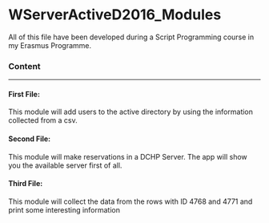 # WServerActiveD2016_Modules

All of this file have been developed during a Script Programming course in my Erasmus Programme. 
<h3>Content</h3>
<hr>
<h4>First File:</h4> This module will add users to the active directory by using the information collected from a csv.
<h4>Second File:</h4> This module will make reservations in a DCHP Server. The app will show you the available server first of all.
<h4>Third File: </h4> This module will collect the data from the rows with ID 4768 and 4771 and print some interesting information
